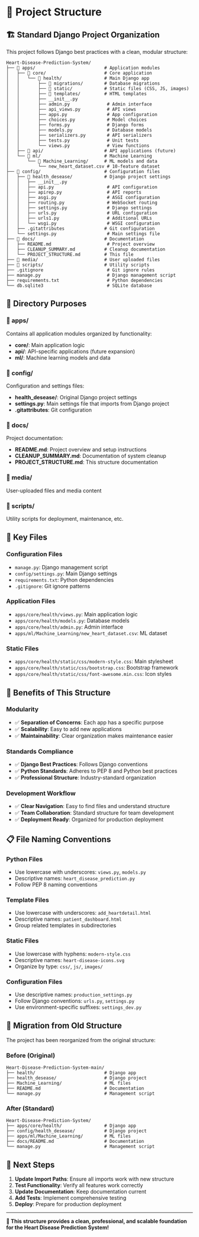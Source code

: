 # 📁 Project Structure

## 🏗️ **Standard Django Project Organization**

This project follows Django best practices with a clean, modular structure:

```
Heart-Disease-Prediction-System/
├── 📁 apps/                          # Application modules
│   ├── 📁 core/                      # Core application
│   │   └── 📁 health/                # Main Django app
│   │       ├── 📁 migrations/        # Database migrations
│   │       ├── 📁 static/            # Static files (CSS, JS, images)
│   │       ├── 📁 templates/         # HTML templates
│   │       ├── __init__.py
│   │       ├── admin.py              # Admin interface
│   │       ├── api_views.py          # API views
│   │       ├── apps.py               # App configuration
│   │       ├── choices.py            # Model choices
│   │       ├── forms.py              # Django forms
│   │       ├── models.py             # Database models
│   │       ├── serializers.py        # API serializers
│   │       ├── tests.py              # Unit tests
│   │       └── views.py              # View functions
│   ├── 📁 api/                       # API applications (future)
│   └── 📁 ml/                        # Machine Learning
│       └── 📁 Machine_Learning/      # ML models and data
│           └── new_heart_dataset.csv # 10-feature dataset
├── 📁 config/                        # Configuration files
│   ├── 📁 health_desease/            # Django project settings
│   │   ├── __init__.py
│   │   ├── api.py                    # API configuration
│   │   ├── apirep.py                 # API reports
│   │   ├── asgi.py                   # ASGI configuration
│   │   ├── routing.py                # WebSocket routing
│   │   ├── settings.py               # Django settings
│   │   ├── urls.py                   # URL configuration
│   │   ├── urls1.py                  # Additional URLs
│   │   └── wsgi.py                   # WSGI configuration
│   ├── .gitattributes               # Git configuration
│   └── settings.py                   # Main settings file
├── 📁 docs/                          # Documentation
│   ├── README.md                     # Project overview
│   ├── CLEANUP_SUMMARY.md           # Cleanup documentation
│   └── PROJECT_STRUCTURE.md         # This file
├── 📁 media/                         # User uploaded files
├── 📁 scripts/                       # Utility scripts
├── .gitignore                        # Git ignore rules
├── manage.py                         # Django management script
├── requirements.txt                  # Python dependencies
└── db.sqlite3                        # SQLite database
```

## 🎯 **Directory Purposes**

### **📁 apps/**
Contains all application modules organized by functionality:

- **core/**: Main application logic
- **api/**: API-specific applications (future expansion)
- **ml/**: Machine learning models and data

### **📁 config/**
Configuration and settings files:

- **health_desease/**: Original Django project settings
- **settings.py**: Main settings file that imports from Django project
- **.gitattributes**: Git configuration

### **📁 docs/**
Project documentation:

- **README.md**: Project overview and setup instructions
- **CLEANUP_SUMMARY.md**: Documentation of system cleanup
- **PROJECT_STRUCTURE.md**: This structure documentation

### **📁 media/**
User-uploaded files and media content

### **📁 scripts/**
Utility scripts for deployment, maintenance, etc.

## 🔧 **Key Files**

### **Configuration Files**
- `manage.py`: Django management script
- `config/settings.py`: Main Django settings
- `requirements.txt`: Python dependencies
- `.gitignore`: Git ignore patterns

### **Application Files**
- `apps/core/health/views.py`: Main application logic
- `apps/core/health/models.py`: Database models
- `apps/core/health/admin.py`: Admin interface
- `apps/ml/Machine_Learning/new_heart_dataset.csv`: ML dataset

### **Static Files**
- `apps/core/health/static/css/modern-style.css`: Main stylesheet
- `apps/core/health/static/css/bootstrap.css`: Bootstrap framework
- `apps/core/health/static/css/font-awesome.min.css`: Icon styles

## 🚀 **Benefits of This Structure**

### **Modularity**
- ✅ **Separation of Concerns**: Each app has a specific purpose
- ✅ **Scalability**: Easy to add new applications
- ✅ **Maintainability**: Clear organization makes maintenance easier

### **Standards Compliance**
- ✅ **Django Best Practices**: Follows Django conventions
- ✅ **Python Standards**: Adheres to PEP 8 and Python best practices
- ✅ **Professional Structure**: Industry-standard organization

### **Development Workflow**
- ✅ **Clear Navigation**: Easy to find files and understand structure
- ✅ **Team Collaboration**: Standard structure for team development
- ✅ **Deployment Ready**: Organized for production deployment

## 📋 **File Naming Conventions**

### **Python Files**
- Use lowercase with underscores: `views.py`, `models.py`
- Descriptive names: `heart_disease_prediction.py`
- Follow PEP 8 naming conventions

### **Template Files**
- Use lowercase with underscores: `add_heartdetail.html`
- Descriptive names: `patient_dashboard.html`
- Group related templates in subdirectories

### **Static Files**
- Use lowercase with hyphens: `modern-style.css`
- Descriptive names: `heart-disease-icons.svg`
- Organize by type: `css/`, `js/`, `images/`

### **Configuration Files**
- Use descriptive names: `production_settings.py`
- Follow Django conventions: `urls.py`, `settings.py`
- Use environment-specific suffixes: `settings_dev.py`

## 🔄 **Migration from Old Structure**

The project has been reorganized from the original structure:

### **Before (Original)**
```
Heart-Disease-Prediction-System-main/
├── health/                          # Django app
├── health_desease/                  # Django project
├── Machine_Learning/                # ML files
├── README.md                        # Documentation
└── manage.py                        # Management script
```

### **After (Standard)**
```
Heart-Disease-Prediction-System/
├── apps/core/health/                # Django app
├── config/health_desease/           # Django project
├── apps/ml/Machine_Learning/        # ML files
├── docs/README.md                   # Documentation
└── manage.py                        # Management script
```

## 🎯 **Next Steps**

1. **Update Import Paths**: Ensure all imports work with new structure
2. **Test Functionality**: Verify all features work correctly
3. **Update Documentation**: Keep documentation current
4. **Add Tests**: Implement comprehensive testing
5. **Deploy**: Prepare for production deployment

---

**📁 This structure provides a clean, professional, and scalable foundation for the Heart Disease Prediction System!**

